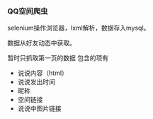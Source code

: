 ### QQ空间爬虫

selenium操作浏览器，lxml解析，数据存入mysql。

数据从好友动态中获取。

暂时只抓取第一页的数据 包含的项有

- 说说内容（html）
- 说说发出时间
- 昵称
- 空间链接
- 说说中图片链接